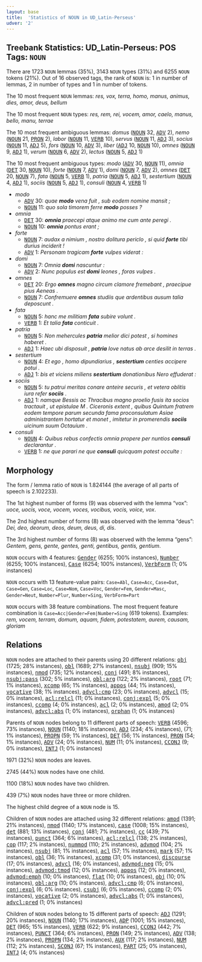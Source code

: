 ```yaml
---
layout: base
title:  'Statistics of NOUN in UD_Latin-Perseus'
udver: '2'
---
```


## Treebank Statistics: UD_Latin-Perseus: POS Tags: `NOUN`

There are 1723 `NOUN` lemmas (35%), 3143 `NOUN` types (31%) and 6255 `NOUN` tokens (21%).
Out of 16 observed tags, the rank of `NOUN` is: 1 in number of lemmas, 2 in number of types and 1 in number of tokens.

The 10 most frequent `NOUN` lemmas: <em>res, vox, terra, homo, manus, animus, dies, amor, deus, bellum</em>

The 10 most frequent `NOUN` types:  <em>res, rem, rei, vocem, amor, caelo, manus, bello, manu, terrae</em>

The 10 most frequent ambiguous lemmas: <em>domus</em> (<tt><a href="la_perseus-pos-NOUN.html">NOUN</a></tt> 32, <tt><a href="la_perseus-pos-ADV.html">ADV</a></tt> 2), <em>nemo</em> (<tt><a href="la_perseus-pos-NOUN.html">NOUN</a></tt> 21, <tt><a href="la_perseus-pos-PRON.html">PRON</a></tt> 2), <em>labor</em> (<tt><a href="la_perseus-pos-NOUN.html">NOUN</a></tt> 11, <tt><a href="la_perseus-pos-VERB.html">VERB</a></tt> 10), <em>servus</em> (<tt><a href="la_perseus-pos-NOUN.html">NOUN</a></tt> 11, <tt><a href="la_perseus-pos-ADJ.html">ADJ</a></tt> 3), <em>socius</em> (<tt><a href="la_perseus-pos-NOUN.html">NOUN</a></tt> 11, <tt><a href="la_perseus-pos-ADJ.html">ADJ</a></tt> 5), <em>fors</em> (<tt><a href="la_perseus-pos-NOUN.html">NOUN</a></tt> 10, <tt><a href="la_perseus-pos-ADV.html">ADV</a></tt> 3), <em>liber</em> (<tt><a href="la_perseus-pos-ADJ.html">ADJ</a></tt> 10, <tt><a href="la_perseus-pos-NOUN.html">NOUN</a></tt> 10), <em>omnes</em> (<tt><a href="la_perseus-pos-NOUN.html">NOUN</a></tt> 9, <tt><a href="la_perseus-pos-ADJ.html">ADJ</a></tt> 1), <em>verum</em> (<tt><a href="la_perseus-pos-NOUN.html">NOUN</a></tt> 6, <tt><a href="la_perseus-pos-ADV.html">ADV</a></tt> 2), <em>lectus</em> (<tt><a href="la_perseus-pos-NOUN.html">NOUN</a></tt> 5, <tt><a href="la_perseus-pos-ADJ.html">ADJ</a></tt> 1)

The 10 most frequent ambiguous types:  <em>modo</em> (<tt><a href="la_perseus-pos-ADV.html">ADV</a></tt> 30, <tt><a href="la_perseus-pos-NOUN.html">NOUN</a></tt> 11), <em>omnia</em> (<tt><a href="la_perseus-pos-DET.html">DET</a></tt> 30, <tt><a href="la_perseus-pos-NOUN.html">NOUN</a></tt> 10), <em>forte</em> (<tt><a href="la_perseus-pos-NOUN.html">NOUN</a></tt> 7, <tt><a href="la_perseus-pos-ADV.html">ADV</a></tt> 1), <em>domi</em> (<tt><a href="la_perseus-pos-NOUN.html">NOUN</a></tt> 7, <tt><a href="la_perseus-pos-ADV.html">ADV</a></tt> 2), <em>omnes</em> (<tt><a href="la_perseus-pos-DET.html">DET</a></tt> 20, <tt><a href="la_perseus-pos-NOUN.html">NOUN</a></tt> 7), <em>fata</em> (<tt><a href="la_perseus-pos-NOUN.html">NOUN</a></tt> 5, <tt><a href="la_perseus-pos-VERB.html">VERB</a></tt> 1), <em>patria</em> (<tt><a href="la_perseus-pos-NOUN.html">NOUN</a></tt> 5, <tt><a href="la_perseus-pos-ADJ.html">ADJ</a></tt> 1), <em>sestertium</em> (<tt><a href="la_perseus-pos-NOUN.html">NOUN</a></tt> 4, <tt><a href="la_perseus-pos-ADJ.html">ADJ</a></tt> 1), <em>sociis</em> (<tt><a href="la_perseus-pos-NOUN.html">NOUN</a></tt> 5, <tt><a href="la_perseus-pos-ADJ.html">ADJ</a></tt> 1), <em>consuli</em> (<tt><a href="la_perseus-pos-NOUN.html">NOUN</a></tt> 4, <tt><a href="la_perseus-pos-VERB.html">VERB</a></tt> 1)


* <em>modo</em>
  * <tt><a href="la_perseus-pos-ADV.html">ADV</a></tt> 30: <em>quae <b>modo</b> vena fuit , sub eodem nomine mansit ;</em>
  * <tt><a href="la_perseus-pos-NOUN.html">NOUN</a></tt> 11: <em>quo sola timorem ferre <b>modo</b> posses ?</em>
* <em>omnia</em>
  * <tt><a href="la_perseus-pos-DET.html">DET</a></tt> 30: <em><b>omnia</b> praecepi atque animo me cum ante peregi .</em>
  * <tt><a href="la_perseus-pos-NOUN.html">NOUN</a></tt> 10: <em><b>omnia</b> pontus erant ;</em>
* <em>forte</em>
  * <tt><a href="la_perseus-pos-NOUN.html">NOUN</a></tt> 7: <em>audax a nimium , nostro dolitura periclo , si quid <b>forte</b> tibi durius inciderit !</em>
  * <tt><a href="la_perseus-pos-ADV.html">ADV</a></tt> 1: <em>Personam tragicam <b>forte</b> vulpes viderat :</em>
* <em>domi</em>
  * <tt><a href="la_perseus-pos-NOUN.html">NOUN</a></tt> 7: <em>Omnia <b>domi</b> nascuntur :</em>
  * <tt><a href="la_perseus-pos-ADV.html">ADV</a></tt> 2: <em>Nunc populus est <b>domi</b> leones , foras vulpes .</em>
* <em>omnes</em>
  * <tt><a href="la_perseus-pos-DET.html">DET</a></tt> 20: <em>Ergo <b>omnes</b> magno circum clamore fremebant , praecipue pius Aeneas .</em>
  * <tt><a href="la_perseus-pos-NOUN.html">NOUN</a></tt> 7: <em>Confremuere <b>omnes</b> studiis que ardentibus ausum talia deposcunt .</em>
* <em>fata</em>
  * <tt><a href="la_perseus-pos-NOUN.html">NOUN</a></tt> 5: <em>hanc me militiam <b>fata</b> subire volunt .</em>
  * <tt><a href="la_perseus-pos-VERB.html">VERB</a></tt> 1: <em>Et talia <b>fata</b> conticuit .</em>
* <em>patria</em>
  * <tt><a href="la_perseus-pos-NOUN.html">NOUN</a></tt> 5: <em>Non mehercules <b>patria</b> melior dici potest , si homines haberet .</em>
  * <tt><a href="la_perseus-pos-ADJ.html">ADJ</a></tt> 1: <em>Haec ubi disposuit , <b>patria</b> Iove natus ab arce desilit in terras .</em>
* <em>sestertium</em>
  * <tt><a href="la_perseus-pos-NOUN.html">NOUN</a></tt> 4: <em>Et ego , homo dipundiarius , <b>sestertium</b> centies accipere potui .</em>
  * <tt><a href="la_perseus-pos-ADJ.html">ADJ</a></tt> 1: <em>bis et viciens miliens <b>sestertium</b> donationibus Nero effuderat :</em>
* <em>sociis</em>
  * <tt><a href="la_perseus-pos-NOUN.html">NOUN</a></tt> 5: <em>tu patrui meritas conare anteire securis , et vetera oblitis iura refer <b>sociis</b> .</em>
  * <tt><a href="la_perseus-pos-ADJ.html">ADJ</a></tt> 1: <em>namque Bessis ac Thracibus magno proelio fusis ita socios tractauit , ut epistulae M . Ciceronis extent , quibus Quintum fratrem eodem tempore parum secunda fama proconsulatum Asiae administrantem hortatur et monet , imitetur in promerendis <b>sociis</b> uicinum suum Octauium .</em>
* <em>consuli</em>
  * <tt><a href="la_perseus-pos-NOUN.html">NOUN</a></tt> 4: <em>Quibus rebus confectis omnia propere per nuntios <b>consuli</b> declarantur .</em>
  * <tt><a href="la_perseus-pos-VERB.html">VERB</a></tt> 1: <em>ne que parari ne que <b>consuli</b> quicquam potest occulte :</em>

## Morphology

The form / lemma ratio of `NOUN` is 1.824144 (the average of all parts of speech is 2.102233).

The 1st highest number of forms (9) was observed with the lemma “vox”: <em>uoce, uocis, voce, vocem, voces, vocibus, vocis, voice, vox</em>.

The 2nd highest number of forms (8) was observed with the lemma “deus”: <em>Dei, deo, deorum, deos, deum, deus, di, dis</em>.

The 3rd highest number of forms (8) was observed with the lemma “gens”: <em>Gentem, gens, gente, gentes, genti, gentibus, gentis, gentium</em>.

`NOUN` occurs with 4 features: <tt><a href="la_perseus-feat-Gender.html">Gender</a></tt> (6255; 100% instances), <tt><a href="la_perseus-feat-Number.html">Number</a></tt> (6255; 100% instances), <tt><a href="la_perseus-feat-Case.html">Case</a></tt> (6254; 100% instances), <tt><a href="la_perseus-feat-VerbForm.html">VerbForm</a></tt> (1; 0% instances)

`NOUN` occurs with 13 feature-value pairs: `Case=Abl`, `Case=Acc`, `Case=Dat`, `Case=Gen`, `Case=Loc`, `Case=Nom`, `Case=Voc`, `Gender=Fem`, `Gender=Masc`, `Gender=Neut`, `Number=Plur`, `Number=Sing`, `VerbForm=Part`

`NOUN` occurs with 38 feature combinations.
The most frequent feature combination is `Case=Acc|Gender=Fem|Number=Sing` (619 tokens).
Examples: <em>rem, vocem, terram, domum, aquam, fidem, potestatem, aurem, causam, gloriam</em>


## Relations

`NOUN` nodes are attached to their parents using 20 different relations: <tt><a href="la_perseus-dep-obj.html">obj</a></tt> (1725; 28% instances), <tt><a href="la_perseus-dep-obl.html">obl</a></tt> (1689; 27% instances), <tt><a href="la_perseus-dep-nsubj.html">nsubj</a></tt> (909; 15% instances), <tt><a href="la_perseus-dep-nmod.html">nmod</a></tt> (735; 12% instances), <tt><a href="la_perseus-dep-conj.html">conj</a></tt> (491; 8% instances), <tt><a href="la_perseus-dep-nsubj-pass.html">nsubj:pass</a></tt> (302; 5% instances), <tt><a href="la_perseus-dep-obl-arg.html">obl:arg</a></tt> (122; 2% instances), <tt><a href="la_perseus-dep-root.html">root</a></tt> (71; 1% instances), <tt><a href="la_perseus-dep-xcomp.html">xcomp</a></tt> (65; 1% instances), <tt><a href="la_perseus-dep-appos.html">appos</a></tt> (44; 1% instances), <tt><a href="la_perseus-dep-vocative.html">vocative</a></tt> (38; 1% instances), <tt><a href="la_perseus-dep-advcl-cmp.html">advcl:cmp</a></tt> (23; 0% instances), <tt><a href="la_perseus-dep-advcl.html">advcl</a></tt> (15; 0% instances), <tt><a href="la_perseus-dep-acl-relcl.html">acl:relcl</a></tt> (11; 0% instances), <tt><a href="la_perseus-dep-conj-expl.html">conj:expl</a></tt> (5; 0% instances), <tt><a href="la_perseus-dep-ccomp.html">ccomp</a></tt> (4; 0% instances), <tt><a href="la_perseus-dep-acl.html">acl</a></tt> (2; 0% instances), <tt><a href="la_perseus-dep-amod.html">amod</a></tt> (2; 0% instances), <tt><a href="la_perseus-dep-advcl-abs.html">advcl:abs</a></tt> (1; 0% instances), <tt><a href="la_perseus-dep-orphan.html">orphan</a></tt> (1; 0% instances)

Parents of `NOUN` nodes belong to 11 different parts of speech: <tt><a href="la_perseus-pos-VERB.html">VERB</a></tt> (4596; 73% instances), <tt><a href="la_perseus-pos-NOUN.html">NOUN</a></tt> (1140; 18% instances), <tt><a href="la_perseus-pos-ADJ.html">ADJ</a></tt> (234; 4% instances),  (71; 1% instances), <tt><a href="la_perseus-pos-PROPN.html">PROPN</a></tt> (59; 1% instances), <tt><a href="la_perseus-pos-DET.html">DET</a></tt> (56; 1% instances), <tt><a href="la_perseus-pos-PRON.html">PRON</a></tt> (54; 1% instances), <tt><a href="la_perseus-pos-ADV.html">ADV</a></tt> (24; 0% instances), <tt><a href="la_perseus-pos-NUM.html">NUM</a></tt> (11; 0% instances), <tt><a href="la_perseus-pos-CCONJ.html">CCONJ</a></tt> (9; 0% instances), <tt><a href="la_perseus-pos-INTJ.html">INTJ</a></tt> (1; 0% instances)

1971 (32%) `NOUN` nodes are leaves.

2745 (44%) `NOUN` nodes have one child.

1100 (18%) `NOUN` nodes have two children.

439 (7%) `NOUN` nodes have three or more children.

The highest child degree of a `NOUN` node is 15.

Children of `NOUN` nodes are attached using 32 different relations: <tt><a href="la_perseus-dep-amod.html">amod</a></tt> (1391; 21% instances), <tt><a href="la_perseus-dep-nmod.html">nmod</a></tt> (1140; 17% instances), <tt><a href="la_perseus-dep-case.html">case</a></tt> (1008; 15% instances), <tt><a href="la_perseus-dep-det.html">det</a></tt> (881; 13% instances), <tt><a href="la_perseus-dep-conj.html">conj</a></tt> (481; 7% instances), <tt><a href="la_perseus-dep-cc.html">cc</a></tt> (439; 7% instances), <tt><a href="la_perseus-dep-punct.html">punct</a></tt> (364; 6% instances), <tt><a href="la_perseus-dep-acl-relcl.html">acl:relcl</a></tt> (138; 2% instances), <tt><a href="la_perseus-dep-cop.html">cop</a></tt> (117; 2% instances), <tt><a href="la_perseus-dep-nummod.html">nummod</a></tt> (110; 2% instances), <tt><a href="la_perseus-dep-advmod.html">advmod</a></tt> (104; 2% instances), <tt><a href="la_perseus-dep-nsubj.html">nsubj</a></tt> (81; 1% instances), <tt><a href="la_perseus-dep-acl.html">acl</a></tt> (57; 1% instances), <tt><a href="la_perseus-dep-mark.html">mark</a></tt> (57; 1% instances), <tt><a href="la_perseus-dep-obl.html">obl</a></tt> (36; 1% instances), <tt><a href="la_perseus-dep-xcomp.html">xcomp</a></tt> (31; 0% instances), <tt><a href="la_perseus-dep-discourse.html">discourse</a></tt> (17; 0% instances), <tt><a href="la_perseus-dep-advcl.html">advcl</a></tt> (16; 0% instances), <tt><a href="la_perseus-dep-advmod-neg.html">advmod:neg</a></tt> (15; 0% instances), <tt><a href="la_perseus-dep-advmod-tmod.html">advmod:tmod</a></tt> (12; 0% instances), <tt><a href="la_perseus-dep-appos.html">appos</a></tt> (12; 0% instances), <tt><a href="la_perseus-dep-advmod-emph.html">advmod:emph</a></tt> (10; 0% instances), <tt><a href="la_perseus-dep-flat.html">flat</a></tt> (10; 0% instances), <tt><a href="la_perseus-dep-obj.html">obj</a></tt> (10; 0% instances), <tt><a href="la_perseus-dep-obl-arg.html">obl:arg</a></tt> (10; 0% instances), <tt><a href="la_perseus-dep-advcl-cmp.html">advcl:cmp</a></tt> (6; 0% instances), <tt><a href="la_perseus-dep-conj-expl.html">conj:expl</a></tt> (6; 0% instances), <tt><a href="la_perseus-dep-csubj.html">csubj</a></tt> (6; 0% instances), <tt><a href="la_perseus-dep-ccomp.html">ccomp</a></tt> (2; 0% instances), <tt><a href="la_perseus-dep-vocative.html">vocative</a></tt> (2; 0% instances), <tt><a href="la_perseus-dep-advcl-abs.html">advcl:abs</a></tt> (1; 0% instances), <tt><a href="la_perseus-dep-advcl-pred.html">advcl:pred</a></tt> (1; 0% instances)

Children of `NOUN` nodes belong to 15 different parts of speech: <tt><a href="la_perseus-pos-ADJ.html">ADJ</a></tt> (1291; 20% instances), <tt><a href="la_perseus-pos-NOUN.html">NOUN</a></tt> (1140; 17% instances), <tt><a href="la_perseus-pos-ADP.html">ADP</a></tt> (1001; 15% instances), <tt><a href="la_perseus-pos-DET.html">DET</a></tt> (965; 15% instances), <tt><a href="la_perseus-pos-VERB.html">VERB</a></tt> (622; 9% instances), <tt><a href="la_perseus-pos-CCONJ.html">CCONJ</a></tt> (442; 7% instances), <tt><a href="la_perseus-pos-PUNCT.html">PUNCT</a></tt> (364; 6% instances), <tt><a href="la_perseus-pos-PRON.html">PRON</a></tt> (149; 2% instances), <tt><a href="la_perseus-pos-ADV.html">ADV</a></tt> (138; 2% instances), <tt><a href="la_perseus-pos-PROPN.html">PROPN</a></tt> (134; 2% instances), <tt><a href="la_perseus-pos-AUX.html">AUX</a></tt> (117; 2% instances), <tt><a href="la_perseus-pos-NUM.html">NUM</a></tt> (112; 2% instances), <tt><a href="la_perseus-pos-SCONJ.html">SCONJ</a></tt> (67; 1% instances), <tt><a href="la_perseus-pos-PART.html">PART</a></tt> (25; 0% instances), <tt><a href="la_perseus-pos-INTJ.html">INTJ</a></tt> (4; 0% instances)

